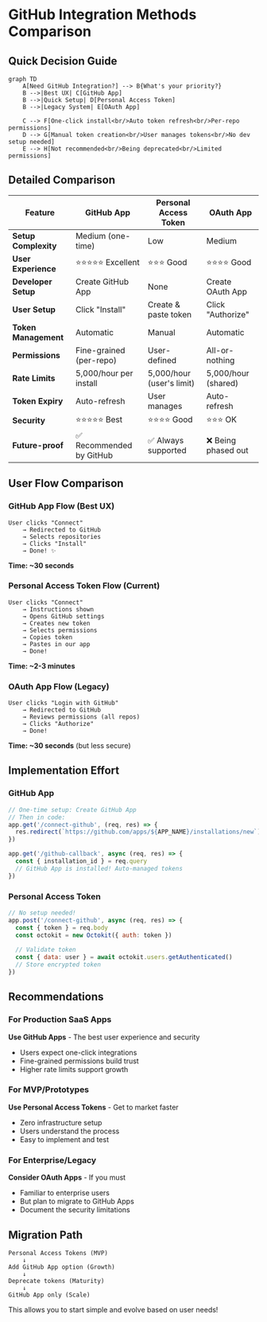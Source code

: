 # GitHub Integration Methods Comparison

## Quick Decision Guide

```mermaid
graph TD
    A[Need GitHub Integration?] --> B{What's your priority?}
    B -->|Best UX| C[GitHub App]
    B -->|Quick Setup| D[Personal Access Token]
    B -->|Legacy System| E[OAuth App]
    
    C --> F[One-click install<br/>Auto token refresh<br/>Per-repo permissions]
    D --> G[Manual token creation<br/>User manages tokens<br/>No dev setup needed]
    E --> H[Not recommended<br/>Being deprecated<br/>Limited permissions]
```

## Detailed Comparison

| Feature | GitHub App | Personal Access Token | OAuth App |
|---------|------------|----------------------|-----------|
| **Setup Complexity** | Medium (one-time) | Low | Medium |
| **User Experience** | ⭐⭐⭐⭐⭐ Excellent | ⭐⭐⭐ Good | ⭐⭐⭐⭐ Good |
| **Developer Setup** | Create GitHub App | None | Create OAuth App |
| **User Setup** | Click "Install" | Create & paste token | Click "Authorize" |
| **Token Management** | Automatic | Manual | Automatic |
| **Permissions** | Fine-grained (per-repo) | User-defined | All-or-nothing |
| **Rate Limits** | 5,000/hour per install | 5,000/hour (user's limit) | 5,000/hour (shared) |
| **Token Expiry** | Auto-refresh | User manages | Auto-refresh |
| **Security** | ⭐⭐⭐⭐⭐ Best | ⭐⭐⭐⭐ Good | ⭐⭐⭐ OK |
| **Future-proof** | ✅ Recommended by GitHub | ✅ Always supported | ❌ Being phased out |

## User Flow Comparison

### GitHub App Flow (Best UX)
```
User clicks "Connect" 
    → Redirected to GitHub
    → Selects repositories
    → Clicks "Install"
    → Done! ✨
```
**Time: ~30 seconds**

### Personal Access Token Flow (Current)
```
User clicks "Connect"
    → Instructions shown
    → Opens GitHub settings
    → Creates new token
    → Selects permissions
    → Copies token
    → Pastes in our app
    → Done!
```
**Time: ~2-3 minutes**

### OAuth App Flow (Legacy)
```
User clicks "Login with GitHub"
    → Redirected to GitHub
    → Reviews permissions (all repos)
    → Clicks "Authorize"
    → Done!
```
**Time: ~30 seconds** (but less secure)

## Implementation Effort

### GitHub App
```javascript
// One-time setup: Create GitHub App
// Then in code:
app.get('/connect-github', (req, res) => {
  res.redirect(`https://github.com/apps/${APP_NAME}/installations/new`)
})

app.get('/github-callback', async (req, res) => {
  const { installation_id } = req.query
  // GitHub App is installed! Auto-managed tokens
})
```

### Personal Access Token
```javascript
// No setup needed!
app.post('/connect-github', async (req, res) => {
  const { token } = req.body
  const octokit = new Octokit({ auth: token })
  
  // Validate token
  const { data: user } = await octokit.users.getAuthenticated()
  // Store encrypted token
})
```

## Recommendations

### For Production SaaS Apps
**Use GitHub Apps** - The best user experience and security
- Users expect one-click integrations
- Fine-grained permissions build trust
- Higher rate limits support growth

### For MVP/Prototypes
**Use Personal Access Tokens** - Get to market faster
- Zero infrastructure setup
- Users understand the process
- Easy to implement and test

### For Enterprise/Legacy
**Consider OAuth Apps** - If you must
- Familiar to enterprise users
- But plan to migrate to GitHub Apps
- Document the security limitations

## Migration Path

```
Personal Access Tokens (MVP)
    ↓
Add GitHub App option (Growth)
    ↓
Deprecate tokens (Maturity)
    ↓
GitHub App only (Scale)
```

This allows you to start simple and evolve based on user needs!